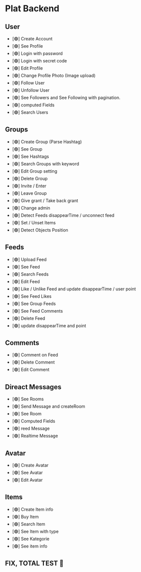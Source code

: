 # Plat Backend #

## User
- [🟢] Create Account
- [🟢] See Profile
- [🟢] Login with password
- [🟢] Login with secret code
- [🟢] Edit Profile
- [🟢] Change Profile Photo (Image upload)
- [🟢] Follow User
- [🟢] Unfollow User
- [🟢] See Followers and See Following with pagination.
- [🟢] computed Fields
- [🟢] Search Users


## Groups
- [🟢] Create Group (Parse Hashtag)
- [🟢] See Group
- [🟢] See Hashtags
- [🟢] Search Groups with keyword
- [🟢] Edit Group setting
- [🟢] Delete Group 
- [🟢] Invite / Enter  
- [🟢] Leave Group 
- [🟢] Give grant / Take back grant
- [🟢] Change admin
- [🟢] Detect Feeds disappearTime / unconnect feed
- [🟢] Set / Unset Items 
- [🟢] Detect Objects Position


## Feeds
- [🟢] Upload Feed
- [🟢] See Feed
- [🟢] Search Feeds
- [🟢] Edit Feed
- [🟢] Like / Unlike Feed and update disappearTime / user point
- [🟢] See Feed Likes
- [🟢] See Group Feeds
- [🟢] See Feed Comments
- [🟢] Delete Feed
- [🟢] update disappearTime and point


## Comments
- [🟢] Comment on Feed
- [🟢] Delete Comment
- [🟢] Edit Comment


## Direact Messages
- [🟢] See Rooms
- [🟢] Send Message and createRoom
- [🟢] See Room
- [🟢] Computed Fields
- [🟢] reed Message
- [🟢] Realtime Message


## Avatar
- [🟢] Create Avatar 
- [🟢] See Avatar 
- [🟢] Edit Avatar


## Items
- [🟢] Create Item info
- [🟢] Buy Item
- [🟢] Search Item
- [🟢] See Item with type
- [🟢] See Kategorie
- [🟢] See item info 

## FIX, TOTAL TEST 🔴